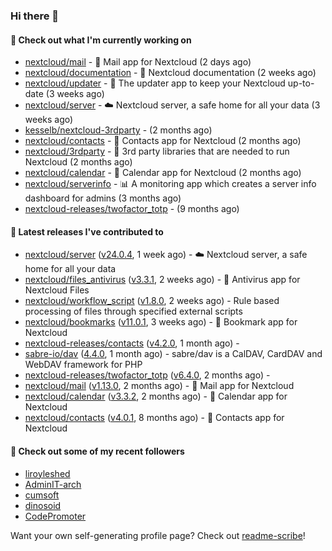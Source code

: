 ### Hi there 👋

#### 👷 Check out what I'm currently working on

- [nextcloud/mail](https://github.com/nextcloud/mail) - 💌 Mail app for Nextcloud (2 days ago)
- [nextcloud/documentation](https://github.com/nextcloud/documentation) - 📘 Nextcloud documentation (2 weeks ago)
- [nextcloud/updater](https://github.com/nextcloud/updater) - :arrows_counterclockwise: The updater app to keep your Nextcloud up-to-date (3 weeks ago)
- [nextcloud/server](https://github.com/nextcloud/server) - ☁️ Nextcloud server, a safe home for all your data (3 weeks ago)
- [kesselb/nextcloud-3rdparty](https://github.com/kesselb/nextcloud-3rdparty) -  (2 months ago)
- [nextcloud/contacts](https://github.com/nextcloud/contacts) - 📇 Contacts app for Nextcloud (2 months ago)
- [nextcloud/3rdparty](https://github.com/nextcloud/3rdparty) - :battery: 3rd party libraries that are needed to run Nextcloud (2 months ago)
- [nextcloud/calendar](https://github.com/nextcloud/calendar) - 📆 Calendar app for Nextcloud (2 months ago)
- [nextcloud/serverinfo](https://github.com/nextcloud/serverinfo) - 📊 A monitoring app which creates a server info dashboard for admins (3 months ago)
- [nextcloud-releases/twofactor_totp](https://github.com/nextcloud-releases/twofactor_totp) -  (9 months ago)

#### 🔭 Latest releases I've contributed to

- [nextcloud/server](https://github.com/nextcloud/server) ([v24.0.4](https://github.com/nextcloud/server/releases/tag/v24.0.4), 1 week ago) - ☁️ Nextcloud server, a safe home for all your data
- [nextcloud/files_antivirus](https://github.com/nextcloud/files_antivirus) ([v3.3.1](https://github.com/nextcloud/files_antivirus/releases/tag/v3.3.1), 2 weeks ago) - 👾 Antivirus app for Nextcloud Files
- [nextcloud/workflow_script](https://github.com/nextcloud/workflow_script) ([v1.8.0](https://github.com/nextcloud/workflow_script/releases/tag/v1.8.0), 2 weeks ago) - Rule based processing of files through specified external scripts
- [nextcloud/bookmarks](https://github.com/nextcloud/bookmarks) ([v11.0.1](https://github.com/nextcloud/bookmarks/releases/tag/v11.0.1), 3 weeks ago) - 🔖 Bookmark app for Nextcloud
- [nextcloud-releases/contacts](https://github.com/nextcloud-releases/contacts) ([v4.2.0](https://github.com/nextcloud-releases/contacts/releases/tag/v4.2.0), 1 month ago) - 
- [sabre-io/dav](https://github.com/sabre-io/dav) ([4.4.0](https://github.com/sabre-io/dav/releases/tag/4.4.0), 1 month ago) - sabre/dav is a CalDAV, CardDAV and WebDAV framework for PHP
- [nextcloud-releases/twofactor_totp](https://github.com/nextcloud-releases/twofactor_totp) ([v6.4.0](https://github.com/nextcloud-releases/twofactor_totp/releases/tag/v6.4.0), 2 months ago) - 
- [nextcloud/mail](https://github.com/nextcloud/mail) ([v1.13.0](https://github.com/nextcloud/mail/releases/tag/v1.13.0), 2 months ago) - 💌 Mail app for Nextcloud
- [nextcloud/calendar](https://github.com/nextcloud/calendar) ([v3.3.2](https://github.com/nextcloud/calendar/releases/tag/v3.3.2), 2 months ago) - 📆 Calendar app for Nextcloud
- [nextcloud/contacts](https://github.com/nextcloud/contacts) ([v4.0.1](https://github.com/nextcloud/contacts/releases/tag/v4.0.1), 8 months ago) - 📇 Contacts app for Nextcloud

#### 👯 Check out some of my recent followers

- [liroyleshed](https://github.com/liroyleshed)
- [AdminIT-arch](https://github.com/AdminIT-arch)
- [cumsoft](https://github.com/cumsoft)
- [dinosoid](https://github.com/dinosoid)
- [CodePromoter](https://github.com/CodePromoter)

Want your own self-generating profile page? Check out [readme-scribe](https://github.com/muesli/readme-scribe)!
